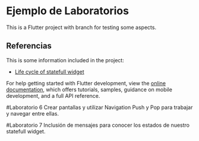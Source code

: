 # Ejemplo de Laboratorios

This is a Flutter project with branch for testing some aspects.

## Referencias

This is some information included in the project:

- [Life cycle of statefull widget](https://medium.com/@hadiyaaamir222/lifecycle-of-a-stateful-widget-aece2d56c946)


For help getting started with Flutter development, view the [online documentation](https://docs.flutter.dev/), which offers tutorials,
samples, guidance on mobile development, and a full API reference.

#Laboratorio 6
Crear pantallas y utilizar Navigation Push y Pop para trabajar y navegar entre ellas.

#Laboratorio 7
Inclusión de mensajes para conocer los estados de nuestro statefull widget.
